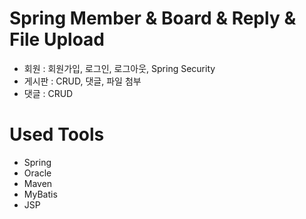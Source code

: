 # Spring Member & Board & Reply & File Upload

- 회원 : 회원가입, 로그인, 로그아웃, Spring Security
- 게시판 : CRUD, 댓글, 파일 첨부
- 댓글 : CRUD

# Used Tools

- Spring
- Oracle
- Maven
- MyBatis
- JSP
